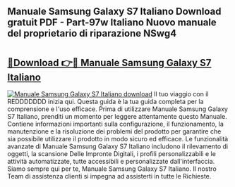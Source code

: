## Manuale Samsung Galaxy S7 Italiano Download gratuit PDF - Part-97w Italiano Nuovo manuale del proprietario di riparazione NSwg4

# <h2><a href="http://dfctny.blite.top/?on=Manuale+Samsung+Galaxy+S7+Italiano">🔗Download 👉🔴 Manuale Samsung Galaxy S7 Italiano</a></h2>

[![Manuale Samsung Galaxy S7 Italiano download](https://i.imgur.com/lujVjoI.png)](http://dfctny.blite.top/?on=Manuale+Samsung+Galaxy+S7+Italiano)
Il tuo viaggio con il REDDDDDDD inizia qui. Questa guida è la tua guida completa per la comprensione e l'uso efficace. Prima di utilizzare Manuale Samsung Galaxy S7 Italiano, prenditi un momento per leggere attentamente questo Manuale. Contiene informazioni importanti sulla configurazione, il funzionamento, la manutenzione e la risoluzione dei problemi del prodotto per garantire che sia possibile utilizzare il prodotto in modo sicuro ed efficace. Le funzionalità avanzate di Manuale Samsung Galaxy S7 Italiano includono il rilevamento di oggetti, la scansione Delle Impronte Digitali, i profili personalizzabili e le attività automatizzate, tutte accessibili e personalizzate dall'interfaccia. Siamo sempre qui per te, Manuale Samsung Galaxy S7 Italiano. Il nostro Team di assistenza clienti si impegna ad assisterti in tutte le Richieste.
